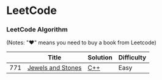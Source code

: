 LeetCode
========

### LeetCode Algorithm

(Notes: "&hearts;" means you need to buy a book from Leetcode)


|   | Title | Solution | Difficulty |
|---| ----- | -------- | ---------- |
|771|[Jewels and Stones](https://leetcode.com/problems/jewels-and-stones/description/) | [C++](./algorithms/771/JewelsAndStones.ipynb)|Easy|